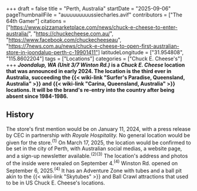 +++
draft = false
title = "Perth, Australia"
startDate = "2025-09-06"
pageThumbnailFile = "auuuuuuuuussiecharles.avif"
contributors = ["The 64th Gamer"]
citations = ["https://www.pizzamarketplace.com/news/chuck-e-cheese-to-enter-australia/", "https://chuckecheese.com.au/", "https://www.facebook.com/chuckecheeseau", "https://7news.com.au/news/chuck-e-cheese-to-open-first-australian-store-in-joondalup-perth-c-19901411"]
latitudeLongitude = ["31.954808", "115.8602204"]
tags = ["Locations"]
categories = ["Chuck E. Cheese's"]
+++
***Joondalup, WA (Unit 3/7 Winton Rd.)* is a *Chuck E. Cheese* location that was announced in early 2024.
The location is the third ever in Australia, succeeding the {{< wiki-link "Surfer's Paradise, Queensland, Australia" >}} and {{< wiki-link "Carina, Queensland, Australia" >}} locations. It will be the brand's re-entry into the country after being absent since 1984-1986.**

## History

The store's first mention would be on January 11, 2024, with a press release by CEC in partnership with *Royale Hospitality.* No general location would be given for the store.<sup>(1)</sup> On March 17, 2025, the location would be confirmed to be set in the city of Perth, with Australian social medias, a website page, and a sign-up newsletter available.<sup>(2)(3)</sup> The location's address and photos of the inside were revealed on September 4.<sup>(4)</sup>
Winston Rd. opened on September 6, 2025.<sup>(4)</sup> It has an Adventure Zone with tubes and a ball pit akin to the {{< wiki-link "Skytubes" >}} and Ball Crawl attractions that used to be in US Chuck E. Cheese's locations.
